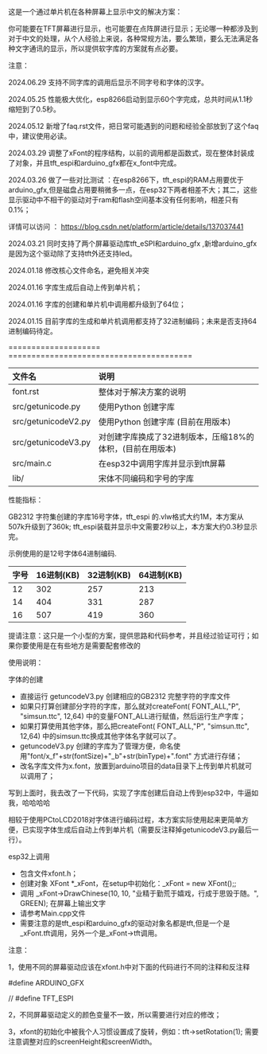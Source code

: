 这是一个通过单片机在各种屏幕上显示中文的解决方案：

你可能要在TFT屏幕进行显示，也可能要在点阵屏进行显示；无论哪一种都涉及到对于中文的处理，从个人经验上来说，各种常规方法，要么繁琐，要么无法满足各种文字通讯的显示，所以提供软字库的方案就有点必要。



注意：

2024.06.29 支持不同字库的调用后显示不同字号和字体的汉字。

2024.05.25 性能极大优化，esp8266启动到显示60个字完成，总共时间从1.1秒缩短到了0.5秒。

2024.05.12 新增了faq.rst文件，把日常可能遇到的问题和经验全部放到了这个faq中，建议使用必读。

2024.03.29 调整了xFont的程序结构，以前的调用都是函数式，现在整体封装成了对象，并且tft_espi和arduino_gfx都在x_font中完成。

2024.03.26 做了一些对比测试 ：在esp8266下，tft_espi的RAM占用要优于arduino_gfx,但是磁盘占用要稍微多一点，在esp32下两者相差不大；其二，这些显示驱动中不相干的驱动对于ram和flash空间基本没有任何影响，相差只有0.1%；

详情可以访问 ：  https://blog.csdn.net/platform/article/details/137037441

2024.03.21 同时支持了两个屏幕驱动库tft_eSPI和arduino_gfx ,新增arduino_gfx是因为这个驱动除了支持tft外还支持led。

2024.01.18 修改核心文件命名，避免相关冲突 
 
2024.01.16 字库生成后自动上传到单片机；

2024.01.16 字库的创建和单片机中调用都升级到了64位；

2024.01.15 目前字库的生成和单片机调用都支持了32进制编码；未来是否支持64进制编码待定。


==================== ======================================== 


| 文件名                  | 说明  |    
|:------------------|:-----------------------------------------------------------------------|
| font.rst                | 整体对于解决方案的说明  |
| src/getunicode.py       | 使用Python 创建字库  |
| src/getunicodeV2.py       | 使用Python 创建字库 (目前在用版本) |
| src/getunicodeV3.py       | 对创建字库换成了32进制版本，压缩18%的体积，(目前在用版本)|
| src/main.c              | 在esp32中调用字库并显示到tft屏幕  |
| lib/        | 宋体不同编码和字号的字库  | 


性能指标：

GB2312 字符集创建的字库16号字体，tft_espi 的.vlw格式大约1M，本方案从507k升级到了360k; tft_espi装载并显示中文需要2秒以上，本方案大约0.3秒显示完。

示例使用的是12号字体64进制编码.



| 字号                  |   16进制(KB)   |    32进制(KB)       |   64进制(KB)   | 
|:------------------|:-------------|:------------|:---------------------|
| 12                    | 302        | 257  |   213     |
| 14                    | 404        | 331  |   287  |
| 16                    | 507        | 419  |   360  |


提请注意：这只是一个小型的方案，提供思路和代码参考，并且经过验证可行；如果你要使用是在有些地方是需要配套修改的

使用说明：

字体的创建
 
 - 直接运行 getuncodeV3.py 创建相应的GB2312 完整字符的字库文件
 - 如果只打算创建部分字符的字库，那么就对createFont( FONT_ALL,"P", "simsun.ttc", 12,64) 中的变量FONT_ALL进行赋值，然后运行生产字库；
 - 如果打算使用其他字体，那么把createFont( FONT_ALL,"P", "simsun.ttc", 12,64) 中的simsun.ttc换成其他字体名字就可以了。
 - getuncodeV3.py 创建的字库为了管理方便，命名使用"font/x_f"+str(fontSize)+"_b"+str(binType)+".font" 方式进行存储；
 - 改名字库文件为x.font，放置到arduino项目的data目录下上传到单片机就可以调用了；
 
 写到上面时，我去改了一下代码，实现了字库创建后自动上传到esp32中，牛逼如我，哈哈哈哈

 相较于使用PCtoLCD2018对字体进行编码过程，本方案实际使用起来更简单方便，已实现字体生成后自动上传到单片机（需要反注释掉getunicodeV3.py最后一行）。

esp32上调用

 - 包含文件xfont.h；
 - 创建对象 XFont *_xFont，在setup中初始化：_xFont  = new XFont();;
 - 调用 _xFont->DrawChinese(10, 10, "业精于勤荒于嬉戏，行成于思毁于随。", GREEN); 在屏幕上输出文字
 - 请参考Main.cpp文件
 - 需要注意的是tft_espi和arduino_gfx的驱动对象名都是tft,但是一个是_xFont.tft调用，另外一个是_xFont->tft调用。
 
注意：

1，使用不同的屏幕驱动应该在xfont.h中对下面的代码进行不同的注释和反注释

#define ARDUINO_GFX

// #define TFT_ESPI

2，不同屏幕驱动定义的颜色变量不一致，所以需要进行对应的修改；

3，xfont的初始化中被我个人习惯设置成了旋转，例如：tft->setRotation(1); 需要注意调整对应的screenHeight和screenWidth。
